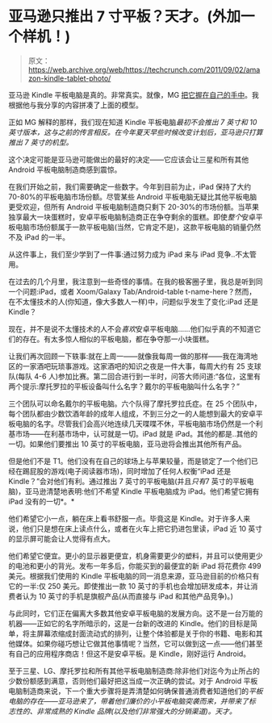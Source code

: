 # 亚马逊只推出 7 寸平板？天才。(外加一个样机！)

> 原文：<https://web.archive.org/web/https://techcrunch.com/2011/09/02/amazon-kindle-tablet-photo/>

亚马逊 Kindle 平板电脑是真的。非常真实。就像，MG [把它握在自己的手中](https://web.archive.org/web/20230203150258/https://techcrunch.com/2011/09/02/amazon-kindle-tablet/)。我根据他与我分享的内容拼凑了上面的模型。

正如 MG 解释的那样，我们现在知道 Kindle 平板电脑*最初不会推出 7 英寸和 10 英寸版本，这与之前的传言相反。在今年夏天早些时候改变计划后，亚马逊只打算推出 7 英寸的机型。*

这个决定可能是亚马逊可能做出的最好的决定——它应该会让三星和所有其他 Android 平板电脑制造商感到震惊。

在我们开始之前，我们需要确定一些数字。今年到目前为止，iPad 保持了大约 70-80%的平板电脑市场份额。尽管某些 Android 平板电脑无疑比其他平板电脑更受欢迎，但所有 Android 平板电脑制造商只剩下 20-30%的市场份额。当苹果独享最大一块蛋糕时，安卓平板电脑制造商正在争夺剩余的蛋糕。即使*整个*安卓平板电脑市场份额属于一款平板电脑(当然，它肯定不是)，这款平板电脑的销量仍然不及 iPad 的一半。

从这件事上，我们至少学到了一件事:通过努力成为 iPad 来与 iPad 竞争..不太管用。

在过去的几个月里，我注意到一些奇怪的事情。在我的极客圈子里，我总是听到同一个问题:iPad，或者 Xoom/Galaxy Tab/Android-table t-name-here？然而，在不太懂技术的人(你知道，像大多数人一样)中，问题似乎发生了变化:iPad 还是 Kindle？

现在，并不是说不太懂技术的人不会*喜欢*安卓平板电脑……他们似乎真的不知道它们的存在。有太多惊人相似的平板电脑，都在争夺那一小块蛋糕。

让我们再次回顾一下轶事:就在上周一——就像我每周一做的那样——我在海湾地区的一家酒吧玩琐事游戏。这家酒吧的知识之夜是一件大事，每周大约有 25 支球队(每队 4-6 人)参加比赛。第二回合进行到一半时，问答大师问道:“各位，这里有两个提示:摩托罗拉的平板设备叫什么名字？戴尔的平板电脑叫什么名字？”

三个团队可以命名戴尔的平板电脑。六个队得了摩托罗拉氏症。在 25 个团队中，每个团队都由少数饮酒年龄的成年人组成，不到三分之一的人能想到最大的安卓平板电脑的名字。尽管我们会高兴地连续几天喋喋不休，平板电脑市场仍然是一个利基市场——在利基市场中，认可就是一切。iPad 就是 iPad。其他的都是..其他的一切。如果他们要推出 10 英寸的平板电脑，亚马逊将会推出其他所有产品。

但是他们不是 T1。他们没有在自己的球场上与苹果较量，而是锁定了一个他们已经在踢屁股的游戏(电子阅读器市场)，同时增加了任何人权衡“iPad 还是 Kindle？”会对他们有利。通过推出 7 英寸的平板电脑(并且*只有*7 英寸的平板电脑)，亚马逊清楚地表明:他们不希望 Kindle 平板电脑成为 iPad。他们希望它拥有 iPad 没有的一切*。*

他们希望它小一点，躺在床上看书舒服一点。毕竟这是 Kindle。对于许多人来说，他们只是想在床上读点什么，或者在火车上把它扔进包里读，iPad 近 10 英寸的显示屏可能会让人觉得有点大。

他们希望它便宜。更小的显示器更便宜，机身需要更少的塑料，并且可以使用更少的电池和更小的背光。发布一年多后，你能买到的最便宜的新 iPad 将花费你 499 美元。根据我们使用的 Kindle 平板电脑的同一消息来源，亚马逊目前的价格只有它的一半:仅 250 美元。即使推出一款 10 英寸的手机也会增加研发成本，并让消费者认为 10 英寸的手机是旗舰产品(从而直接与 iPad 和其他产品竞争)。)

与此同时，它们正在偏离大多数其他安卓平板电脑的发展方向。这不是一台万能的机器——正如它的名字所暗示的，这是一台新的改进的 Kindle。他们的目标是简单，将主屏幕浓缩成封面流动式的排列，让整个体验都是关于你的书籍、电影和其他媒体。如果你碰巧想让它做其他事情呢？当然，它可以做到这一点——他们甚至有自己的应用程序商店！但这不是安卓平板。是 Kindle，刚好运行 Android。

至于三星、LG、摩托罗拉和所有其他平板电脑制造商:除非他们对迄今为止所占的少数份额感到满意，否则他们最好把这当成一次正确的尝试。对于 Android 平板电脑制造商来说，下一个重大步骤将是弄清楚如何确保普通消费者知道他们的*平板电脑的存在——亚马逊来了，带着他们廉价的小平板电脑突袭而来，并带来了标志性的、非常成熟的 Kindle 品牌(以及他们非常强大的分销渠道)。天才。*